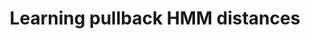 ---
title: "Learning pullback HMM distances"
year: 2013
pdf_url: "http://www.robots.ox.ac.uk/~tvg/publications/2013/cuzzolin_pami2013.pdf"
category: "vision"
author_list: "Fabio Cuzzolin, Michael Sapienza"
grant: "NULL"
pub_in: "IEEE Trans Pattern Analysis and Machine Intelligence"
---